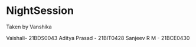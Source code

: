 # NightSession

Taken by Vanshika

Vaishali- 21BDS0043
Aditya Prasad - 21BIT0428
Sanjeev R M - 21BCE0430
